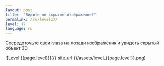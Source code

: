 ```yaml
---
layout: post
title:  "Видите ли скрытое изображение?"
permalink: /ru/level17/
level: 17
language: ru
---
```

Сосредоточьте свои глаза на позади изображения и увидеть скрытый объект 3D.

![Level {{page.level}}]({{ site.url }}/assets/level_{{page.level}}.png)